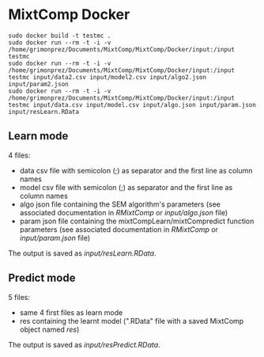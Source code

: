 # MixtComp Docker

```
sudo docker build -t testmc .
sudo docker run --rm -t -i -v /home/grimonprez/Documents/MixtComp/MixtComp/Docker/input:/input testmc
sudo docker run --rm -t -i -v /home/grimonprez/Documents/MixtComp/MixtComp/Docker/input:/input testmc input/data2.csv input/model2.csv input/algo2.json input/param2.json
sudo docker run --rm -t -i -v /home/grimonprez/Documents/MixtComp/MixtComp/Docker/input:/input testmc input/data.csv input/model.csv input/algo.json input/param.json input/resLearn.RData
```


## Learn mode

4 files:

- data csv file with semicolon (;) as separator and the first line as column names
- model csv file with semicolon (;) as separator and the first line as column names
- algo json file containing the SEM algorithm's parameters (see associated documentation in *RMixtComp* or *input/algo.json* file)
- param json file containing the mixtCompLearn/mixtCompredict function parameters (see associated documentation in *RMixtComp* or *input/param.json* file)

The output is saved as *input/resLearn.RData*.


## Predict mode

5 files:

- same 4 first files as learn mode
- res containing the learnt model (".RData" file with a saved MixtComp object named *res*)


The output is saved as *input/resPredict.RData*.
